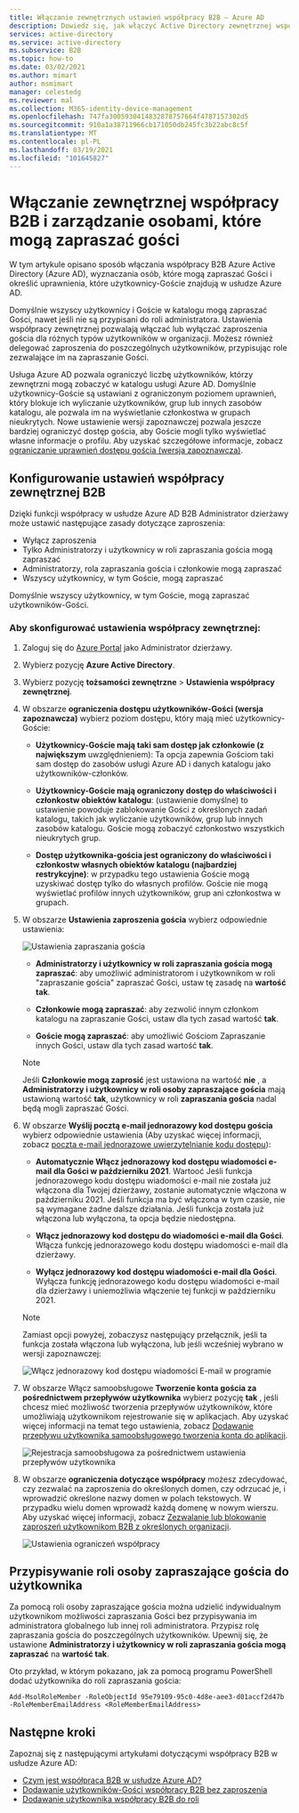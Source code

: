 ```yaml
---
title: Włączanie zewnętrznych ustawień współpracy B2B — Azure AD
description: Dowiedz się, jak włączyć Active Directory zewnętrznej współpracy B2B i zarządzać osobami, które mogą zapraszać użytkowników-Gości. Aby delegować zaproszenia, użyj roli zapraszania gościa.
services: active-directory
ms.service: active-directory
ms.subservice: B2B
ms.topic: how-to
ms.date: 03/02/2021
ms.author: mimart
author: msmimart
manager: celestedg
ms.reviewer: mal
ms.collection: M365-identity-device-management
ms.openlocfilehash: 747fa3005930414832878757664f4787157302d5
ms.sourcegitcommit: 910a1a38711966cb171050db245fc3b22abc8c5f
ms.translationtype: MT
ms.contentlocale: pl-PL
ms.lasthandoff: 03/19/2021
ms.locfileid: "101645827"
---
```

# <a name="enable-b2b-external-collaboration-and-manage-who-can-invite-guests"></a>Włączanie zewnętrznej współpracy B2B i zarządzanie osobami, które mogą zapraszać gości

W tym artykule opisano sposób włączania współpracy B2B Azure Active Directory (Azure AD), wyznaczania osób, które mogą zapraszać Gości i określić uprawnienia, które użytkownicy-Goście znajdują w usłudze Azure AD. 

Domyślnie wszyscy użytkownicy i Goście w katalogu mogą zapraszać Gości, nawet jeśli nie są przypisani do roli administratora. Ustawienia współpracy zewnętrznej pozwalają włączać lub wyłączać zaproszenia gościa dla różnych typów użytkowników w organizacji. Możesz również delegować zaproszenia do poszczególnych użytkowników, przypisując role zezwalające im na zapraszanie Gości.

Usługa Azure AD pozwala ograniczyć liczbę użytkowników, którzy zewnętrzni mogą zobaczyć w katalogu usługi Azure AD. Domyślnie użytkownicy-Goście są ustawiani z ograniczonym poziomem uprawnień, który blokuje ich wyliczanie użytkowników, grup lub innych zasobów katalogu, ale pozwala im na wyświetlanie członkostwa w grupach nieukrytych. Nowe ustawienie wersji zapoznawczej pozwala jeszcze bardziej ograniczyć dostęp gościa, aby Goście mogli tylko wyświetlać własne informacje o profilu. Aby uzyskać szczegółowe informacje, zobacz [ograniczanie uprawnień dostępu gościa (wersja zapoznawcza)](../enterprise-users/users-restrict-guest-permissions.md).

## <a name="configure-b2b-external-collaboration-settings"></a>Konfigurowanie ustawień współpracy zewnętrznej B2B

Dzięki funkcji współpracy w usłudze Azure AD B2B Administrator dzierżawy może ustawić następujące zasady dotyczące zaproszenia:

- Wyłącz zaproszenia
- Tylko Administratorzy i użytkownicy w roli zapraszania gościa mogą zapraszać
- Administratorzy, rola zapraszania gościa i członkowie mogą zapraszać
- Wszyscy użytkownicy, w tym Goście, mogą zapraszać

Domyślnie wszyscy użytkownicy, w tym Goście, mogą zapraszać użytkowników-Gości.

### <a name="to-configure-external-collaboration-settings"></a>Aby skonfigurować ustawienia współpracy zewnętrznej:

1. Zaloguj się do [Azure Portal](https://portal.azure.com) jako Administrator dzierżawy.
2. Wybierz pozycję **Azure Active Directory**.
3. Wybierz pozycję **tożsamości zewnętrzne**  >  **Ustawienia współpracy zewnętrznej**.

4. W obszarze **ograniczenia dostępu użytkowników-Gości (wersja zapoznawcza)** wybierz poziom dostępu, który mają mieć użytkownicy-Goście:
  
   - **Użytkownicy-Goście mają taki sam dostęp jak członkowie (z największym** uwzględnieniem): Ta opcja zapewnia Gościom taki sam dostęp do zasobów usługi Azure AD i danych katalogu jako użytkowników-członków.

   - **Użytkownicy-Goście mają ograniczony dostęp do właściwości i członkostw obiektów katalogu**: (ustawienie domyślne) to ustawienie powoduje zablokowanie Gości z określonych zadań katalogu, takich jak wyliczanie użytkowników, grup lub innych zasobów katalogu. Goście mogą zobaczyć członkostwo wszystkich nieukrytych grup.

   - **Dostęp użytkownika-gościa jest ograniczony do właściwości i członkostw własnych obiektów katalogu (najbardziej restrykcyjne)**: w przypadku tego ustawienia Goście mogą uzyskiwać dostęp tylko do własnych profilów. Goście nie mogą wyświetlać profilów innych użytkowników, grup ani członkostwa w grupach.


5. W obszarze **Ustawienia zaproszenia gościa** wybierz odpowiednie ustawienia:

    ![Ustawienia zapraszania gościa](./media/delegate-invitations/guest-invite-settings.png)

   - **Administratorzy i użytkownicy w roli zapraszania gościa mogą zapraszać**: aby umożliwić administratorom i użytkownikom w roli "zapraszanie gościa" zapraszać Gości, ustaw tę zasadę na **wartość tak**.

   - **Członkowie mogą zapraszać**: aby zezwolić innym członkom katalogu na zapraszanie Gości, ustaw dla tych zasad wartość **tak**.

   - **Goście mogą zapraszać**: aby umożliwić Gościom Zapraszanie innych Gości, ustaw dla tych zasad wartość **tak**.

   > [!NOTE]
   > Jeśli **Członkowie mogą zaprosić** jest ustawiona na wartość **nie** , a **Administratorzy i użytkownicy w roli osoby zapraszające gościa** mają ustawioną wartość **tak**, użytkownicy w roli **zapraszania gościa** nadal będą mogli zapraszać Gości.

6. W obszarze **Wyślij pocztą e-mail jednorazowy kod dostępu gościa** wybierz odpowiednie ustawienia (Aby uzyskać więcej informacji, zobacz [poczta e-mail jednorazowe uwierzytelnianie kodu dostępu](one-time-passcode.md)):

   - **Automatycznie Włącz jednorazowy kod dostępu wiadomości e-mail dla Gości w październiku 2021**. Wartooć Jeśli funkcja jednorazowego kodu dostępu wiadomości e-mail nie została już włączona dla Twojej dzierżawy, zostanie automatycznie włączona w październiku 2021. Jeśli funkcja ma być włączona w tym czasie, nie są wymagane żadne dalsze działania. Jeśli funkcja została już włączona lub wyłączona, ta opcja będzie niedostępna.

   - **Włącz jednorazowy kod dostępu do wiadomości e-mail dla Gości**. Włącza funkcję jednorazowego kodu dostępu wiadomości e-mail dla dzierżawy.

   - **Wyłącz jednorazowy kod dostępu wiadomości e-mail dla Gości**. Wyłącza funkcję jednorazowego kodu dostępu wiadomości e-mail dla dzierżawy i uniemożliwia włączenie tej funkcji w październiku 2021.

   > [!NOTE]
   > Zamiast opcji powyżej, zobaczysz następujący przełącznik, jeśli ta funkcja została włączona lub wyłączona, lub jeśli wcześniej wybrano w wersji zapoznawczej:
   >
   >![Włącz jednorazowy kod dostępu wiadomości E-mail w programie](media/delegate-invitations/enable-email-otp-opted-in.png)

7. W obszarze Włącz samoobsługowe **Tworzenie konta gościa za pośrednictwem przepływów użytkownika** wybierz pozycję **tak** , jeśli chcesz mieć możliwość tworzenia przepływów użytkowników, które umożliwiają użytkownikom rejestrowanie się w aplikacjach. Aby uzyskać więcej informacji na temat tego ustawienia, zobacz [Dodawanie przepływu użytkownika samoobsługowego tworzenia konta do aplikacji](self-service-sign-up-user-flow.md).

    ![Rejestracja samoobsługowa za pośrednictwem ustawienia przepływów użytkownika](./media/delegate-invitations/self-service-sign-up-setting.png)

7. W obszarze **ograniczenia dotyczące współpracy** możesz zdecydować, czy zezwalać na zaproszenia do określonych domen, czy odrzucać je, i wprowadzić określone nazwy domen w polach tekstowych. W przypadku wielu domen wprowadź każdą domenę w nowym wierszu. Aby uzyskać więcej informacji, zobacz [Zezwalanie lub blokowanie zaproszeń użytkownikom B2B z określonych organizacji](allow-deny-list.md).

    ![Ustawienia ograniczeń współpracy](./media/delegate-invitations/collaboration-restrictions.png)
## <a name="assign-the-guest-inviter-role-to-a-user"></a>Przypisywanie roli osoby zapraszające gościa do użytkownika

Za pomocą roli osoby zapraszające gościa można udzielić indywidualnym użytkownikom możliwości zapraszania Gości bez przypisywania im administratora globalnego lub innej roli administratora. Przypisz rolę zapraszania gościa do poszczególnych użytkowników. Upewnij się, że ustawione **Administratorzy i użytkownicy w roli zapraszania gościa mogą zapraszać** na **wartość tak**.

Oto przykład, w którym pokazano, jak za pomocą programu PowerShell dodać użytkownika do roli zapraszania gościa:

```
Add-MsolRoleMember -RoleObjectId 95e79109-95c0-4d8e-aee3-d01accf2d47b -RoleMemberEmailAddress <RoleMemberEmailAddress>
```

## <a name="next-steps"></a>Następne kroki

Zapoznaj się z następującymi artykułami dotyczącymi współpracy B2B w usłudze Azure AD:

- [Czym jest współpraca B2B w usłudze Azure AD?](what-is-b2b.md)
- [Dodawanie użytkowników-Gości współpracy B2B bez zaproszenia](add-user-without-invite.md)
- [Dodawanie użytkownika współpracy B2B do roli](add-guest-to-role.md)

